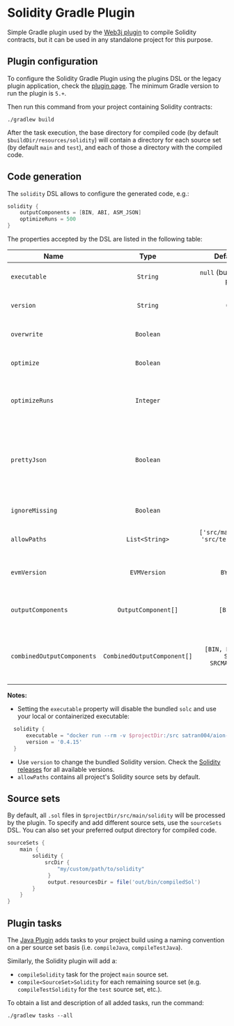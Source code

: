 Solidity Gradle Plugin
======================

Simple Gradle plugin used by the [Web3j plugin](https://github.com/web3j/web3j-gradle-plugin) 
to compile Solidity contracts, but it can be used in any standalone project for this purpose.

## Plugin configuration

To configure the Solidity Gradle Plugin using the plugins DSL or the legacy plugin application, 
check the [plugin page](https://plugins.gradle.org/plugin/org.web3j.solidity). 
The minimum Gradle version to run the plugin is `5.+`.

Then run this command from your project containing Solidity contracts:

```
./gradlew build
```

After the task execution, the base directory for compiled code (by default 
`$buildDir/resources/solidity`) will contain a directory for each source set 
(by default `main` and `test`), and each of those a directory with the compiled code.


## Code generation

The `solidity` DSL allows to configure the generated code, e.g.:

```groovy
solidity {
    outputComponents = [BIN, ABI, ASM_JSON]
    optimizeRuns = 500
}
```

The properties accepted by the DSL are listed in the following table:

|  Name                      | Type                        | Default value                                     | Description                                                     |
|----------------------------|:---------------------------:|:-------------------------------------------------:|-----------------------------------------------------------------|
| `executable`               | `String`                    | `null` (bundled with the plugin)                  | Solidity compiler path.                                         |
| `version`                  | `String`                    | `0.4.25`                                          | Solidity compiler version.                                      |
| `overwrite`                | `Boolean`                   | `true`                                            | Overwrite existing files.                                       |
| `optimize`                 | `Boolean`                   | `true`                                            | Enable byte code optimizer.                                     |
| `optimizeRuns`             | `Integer`                   | `200`                                             | Set for how many contract runs to optimize.                     |
| `prettyJson`               | `Boolean`                   | `false`                                           | Output JSON in pretty format. Enables the combined JSON output. |
| `ignoreMissing`            | `Boolean`                   | `false`                                           | Ignore missing files.                                           |
| `allowPaths`               | `List<String>`              | `['src/main/solidity', 'src/test/solidity', ...]` | Allow a given path for imports.                                 |
| `evmVersion`               | `EVMVersion`                | `BYZANTIUM`                                       | Select desired EVM version.                                     |
| `outputComponents`         | `OutputComponent[]`         | `[BIN, ABI]`                                      | List of output components to produce.                           |
| `combinedOutputComponents` | `CombinedOutputComponent[]` | `[BIN, BIN_RUNTIME, SRCMAP, SRCMAP_RUNTIME]`      | List of output components in combined JSON output.              |

**Notes:** 
  - Setting the `executable` property will disable the bundled `solc` and use your local or containerized executable:
  ```groovy
    solidity {
        executable = "docker run --rm -v $projectDir:/src satran004/aion-fastvm:latest solc"
        version = '0.4.15'
    }
  ```
  - Use `version` to change the bundled Solidity version. 
    Check the [Solidity releases](https://github.com/ethereum/solidity/releases) 
    for all available versions.
  - `allowPaths` contains all project's Solidity source sets by default.

## Source sets

By default, all `.sol` files in `$projectDir/src/main/solidity` will be processed by the plugin.
To specify and add different source sets, use the `sourceSets` DSL. You can also set your preferred
output directory for compiled code.

```groovy
sourceSets {
    main {
        solidity {
            srcDir {
                "my/custom/path/to/solidity"
             }
             output.resourcesDir = file('out/bin/compiledSol') 
        }
    }
}
```

## Plugin tasks

The [Java Plugin](https://docs.gradle.org/current/userguide/java_plugin.html)
adds tasks to your project build using a naming convention on a per source set basis
(i.e. `compileJava`, `compileTestJava`).

Similarly, the Solidity plugin will add a:

   * `compileSolidity` task for the project `main` source set.
   * `compile<SourceSet>Solidity` for each remaining source set 
     (e.g. `compileTestSolidity` for the `test` source set, etc.). 

To obtain a list and description of all added tasks, run the command:

```
./gradlew tasks --all
```
